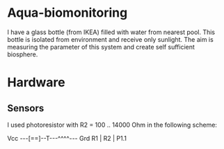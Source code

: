 # Aqua-biomonitoring

I have a glass bottle (from IKEA) filled with water from nearest pool.
This bottle is isolated from environment and receive only sunlight.
The aim is measuring the parameter of this system and create self sufficient biosphere.

# Hardware

## Sensors
 I used photoresistor with R2 = 100 .. 14000 Ohm in the following scheme:
 
Vcc	 ---[==]--T---^^^^--- Grd
    	 R1   |    R2
        	  |
         	P1.1
